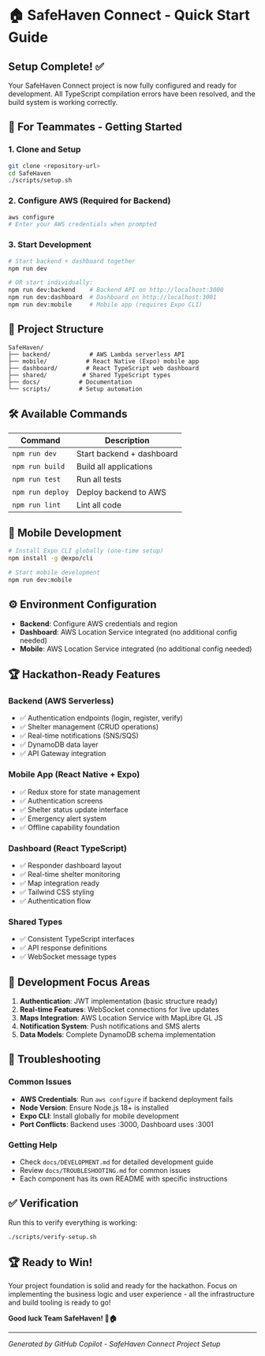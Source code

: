 # 🏠 SafeHaven Connect - Quick Start Guide

## Setup Complete! ✅

Your SafeHaven Connect project is now fully configured and ready for development. All TypeScript compilation errors have been resolved, and the build system is working correctly.

## 🚀 For Teammates - Getting Started

### 1. Clone and Setup
```bash
git clone <repository-url>
cd SafeHaven
./scripts/setup.sh
```

### 2. Configure AWS (Required for Backend)
```bash
aws configure
# Enter your AWS credentials when prompted
```

### 3. Start Development
```bash
# Start backend + dashboard together
npm run dev

# OR start individually:
npm run dev:backend    # Backend API on http://localhost:3000
npm run dev:dashboard  # Dashboard on http://localhost:3001
npm run dev:mobile     # Mobile app (requires Expo CLI)
```

## 📁 Project Structure

```
SafeHaven/
├── backend/           # AWS Lambda serverless API
├── mobile/           # React Native (Expo) mobile app
├── dashboard/        # React TypeScript web dashboard
├── shared/          # Shared TypeScript types
├── docs/           # Documentation
└── scripts/        # Setup automation
```

## 🛠 Available Commands

| Command | Description |
|---------|-------------|
| `npm run dev` | Start backend + dashboard |
| `npm run build` | Build all applications |
| `npm run test` | Run all tests |
| `npm run deploy` | Deploy backend to AWS |
| `npm run lint` | Lint all code |

## 📱 Mobile Development

```bash
# Install Expo CLI globally (one-time setup)
npm install -g @expo/cli

# Start mobile development
npm run dev:mobile
```

## ⚙️ Environment Configuration

- **Backend**: Configure AWS credentials and region
- **Dashboard**: AWS Location Service integrated (no additional config needed)
- **Mobile**: AWS Location Service integrated (no additional config needed)

## 🏆 Hackathon-Ready Features

### Backend (AWS Serverless)
- ✅ Authentication endpoints (login, register, verify)
- ✅ Shelter management (CRUD operations)
- ✅ Real-time notifications (SNS/SQS)
- ✅ DynamoDB data layer
- ✅ API Gateway integration

### Mobile App (React Native + Expo)
- ✅ Redux store for state management
- ✅ Authentication screens
- ✅ Shelter status update interface
- ✅ Emergency alert system
- ✅ Offline capability foundation

### Dashboard (React TypeScript)
- ✅ Responder dashboard layout
- ✅ Real-time shelter monitoring
- ✅ Map integration ready
- ✅ Tailwind CSS styling
- ✅ Authentication flow

### Shared Types
- ✅ Consistent TypeScript interfaces
- ✅ API response definitions
- ✅ WebSocket message types

## 🎯 Development Focus Areas

1. **Authentication**: JWT implementation (basic structure ready)
2. **Real-time Features**: WebSocket connections for live updates
3. **Maps Integration**: AWS Location Service with MapLibre GL JS
4. **Notification System**: Push notifications and SMS alerts
5. **Data Models**: Complete DynamoDB schema implementation

## 🔧 Troubleshooting

### Common Issues
- **AWS Credentials**: Run `aws configure` if backend deployment fails
- **Node Version**: Ensure Node.js 18+ is installed
- **Expo CLI**: Install globally for mobile development
- **Port Conflicts**: Backend uses :3000, Dashboard uses :3001

### Getting Help
- Check `docs/DEVELOPMENT.md` for detailed development guide
- Review `docs/TROUBLESHOOTING.md` for common issues
- Each component has its own README with specific instructions

## ✅ Verification

Run this to verify everything is working:
```bash
./scripts/verify-setup.sh
```

## 🏆 Ready to Win!

Your project foundation is solid and ready for the hackathon. Focus on implementing the business logic and user experience - all the infrastructure and build tooling is ready to go!

**Good luck Team SafeHaven! 🚨🏠**

---

*Generated by GitHub Copilot - SafeHaven Connect Project Setup*